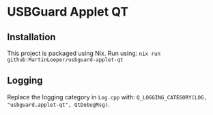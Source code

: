 # USBGuard Applet QT

## Installation

This project is packaged using Nix. Run using: `nix run github:MartinLoeper/usbguard-applet-qt`

## Logging

Replace the logging category in `Log.cpp` with: `Q_LOGGING_CATEGORY(LOG, "usbguard.applet-qt", QtDebugMsg)`.